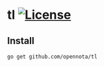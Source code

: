 tl [![License](http://img.shields.io/:license-gpl3-blue.svg)](http://www.gnu.org/licenses/gpl-3.0.html)
==

## Install

    go get github.com/opennota/tl

